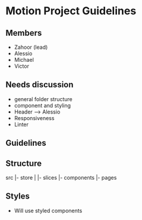 # Motion Project Guidelines

## Members

- Zahoor (lead)
- Alessio
- Michael
- Victor
  

## Needs discussion

- general folder structure
- component and styling
- Header --> Alessio
- Responsiveness
- Linter



## Guidelines



## Structure

src
    |- store
    |    |- slices
    |- components
    |- pages


## Styles

- Will use styled components